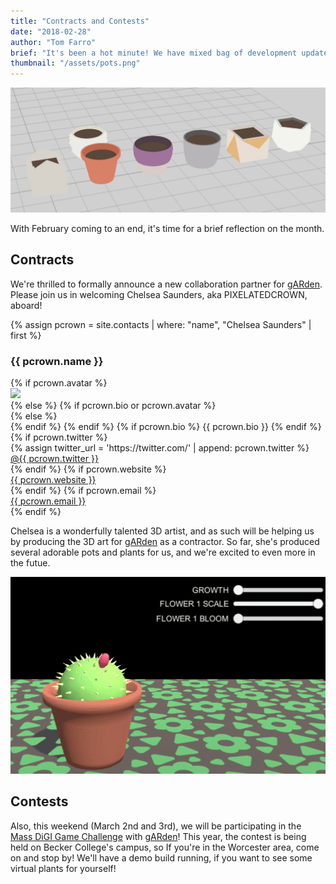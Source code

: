 ```yaml
---
title: "Contracts and Contests"
date: "2018-02-28"
author: "Tom Farro"
brief: "It's been a hot minute! We have mixed bag of development updates about projects old and new that we'd like to share with you."
thumbnail: "/assets/pots.png"
---
```


![pots](../assets/pots.png)

With February coming to an end, it's time for a brief reflection on the month.

<!--more-->

## Contracts

We're thrilled to formally announce a new collaboration partner for [gARden][garden]. Please join us in welcoming Chelsea Saunders, aka PIXELATEDCROWN, aboard!

{% assign pcrown = site.contacts | where: "name", "Chelsea Saunders" | first %}
<div class="contact">
<div>
    <h3>{{ pcrown.name }}</h3>
    <div class="flex-row">
        {% if pcrown.avatar %}
            <div class="col col-sm-12 col-md-3 contact-avatar"><img src= "{{ pcrown.avatar }}"></div>
            <div class="col col-sm-12 col-md-9">
        {% else %}
            {% if pcrown.bio or pcrown.avatar %}
                <div class="col col-sm-12 col-md-12">
            {% else %}
                <div class="col col-sm-12 col-md-12">
            {% endif %}
        {% endif %}
            {% if pcrown.bio %}
                {{ pcrown.bio }}
            {% endif %}
            <div>
                {% if pcrown.twitter %}
                    <div class="contact-info">
                        {% assign twitter_url = 'https://twitter.com/' | append: pcrown.twitter %}
                        <span class="fa fa-twitter fa-lg"></span> <a target="_blank" href="{{ twitter_url }}">@{{ pcrown.twitter }}</a>
                    </div>
                {% endif %}
                {% if pcrown.website %}
                    <div class="contact-info">
                        <span class="fa fa-external-link fa-lg"></span> <a target="_blank" href="{{ pcrown.website }}" >{{ pcrown.website }}</a>
                    </div>
                {% endif %}
                {% if pcrown.email %}
                    <div class="contact-info">
                        <span class="fa fa-envelope fa-lg"></span> <a target="_blank" href="mailto:{{ pcrown.email}}" >{{ pcrown.email }}</a>
                    </div>
                {% endif %}
            </div>
        </div>
    </div>
</div>
</div>

Chelsea is a wonderfully talented 3D artist, and as such will be helping us by producing the 3D art for [gARden][garden] as a contractor. So far, she's produced several adorable pots and plants for us, and we're excited to even more in the futue.

![sunset](../assets/pincushion_sliders.gif)


## Contests

Also, this weekend (March 2nd and 3rd), we will be participating in the [Mass DiGI Game Challenge][massdigi] with [gARden][garden]! This year, the contest is being held on Becker College's campus, so If you're in the Worcester area, come on and stop by! We'll have a demo build running, if you want to see some virtual plants for yourself! 


[massdigi]: https://www.massdigi.org/gamechallenge/
[gARden]: ../games/garden
